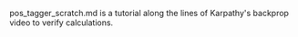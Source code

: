 pos_tagger_scratch.md is a tutorial along the lines of Karpathy's backprop video to verify calculations. 
